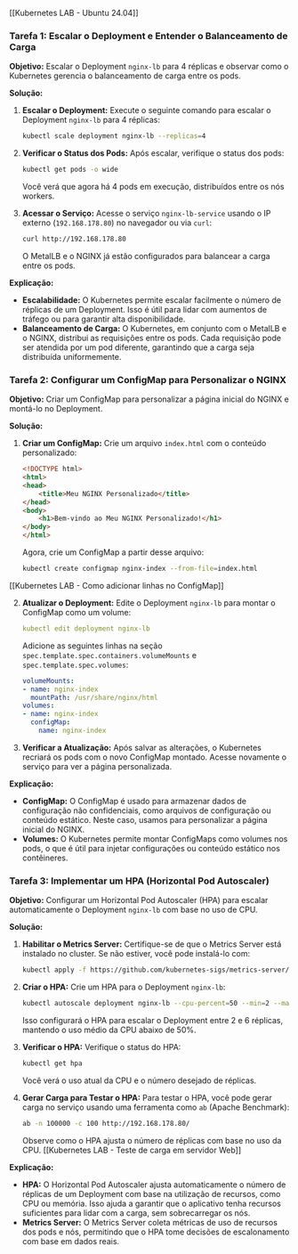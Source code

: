 [[Kubernetes LAB - Ubuntu 24.04]]
### Tarefa 1: Escalar o Deployment e Entender o Balanceamento de Carga

**Objetivo:** Escalar o Deployment `nginx-lb` para 4 réplicas e observar como o Kubernetes gerencia o balanceamento de carga entre os pods.

**Solução:**

1. **Escalar o Deployment:**
   Execute o seguinte comando para escalar o Deployment `nginx-lb` para 4 réplicas:
   ```bash
   kubectl scale deployment nginx-lb --replicas=4
   ```

2. **Verificar o Status dos Pods:**
   Após escalar, verifique o status dos pods:
   ```bash
   kubectl get pods -o wide
   ```
   Você verá que agora há 4 pods em execução, distribuídos entre os nós workers.

3. **Acessar o Serviço:**
   Acesse o serviço `nginx-lb-service` usando o IP externo (`192.168.178.80`) no navegador ou via `curl`:
   ```bash
   curl http://192.168.178.80
   ```
   O MetalLB e o NGINX já estão configurados para balancear a carga entre os pods.

**Explicação:**
- **Escalabilidade:** O Kubernetes permite escalar facilmente o número de réplicas de um Deployment. Isso é útil para lidar com aumentos de tráfego ou para garantir alta disponibilidade.
- **Balanceamento de Carga:** O Kubernetes, em conjunto com o MetalLB e o NGINX, distribui as requisições entre os pods. Cada requisição pode ser atendida por um pod diferente, garantindo que a carga seja distribuída uniformemente.

### Tarefa 2: Configurar um ConfigMap para Personalizar o NGINX

**Objetivo:** Criar um ConfigMap para personalizar a página inicial do NGINX e montá-lo no Deployment.

**Solução:**

1. **Criar um ConfigMap:**
   Crie um arquivo `index.html` com o conteúdo personalizado:
   ```html
   <!DOCTYPE html>
   <html>
   <head>
       <title>Meu NGINX Personalizado</title>
   </head>
   <body>
       <h1>Bem-vindo ao Meu NGINX Personalizado!</h1>
   </body>
   </html>
   ```
   Agora, crie um ConfigMap a partir desse arquivo:
   ```bash
   kubectl create configmap nginx-index --from-file=index.html
   ```

[[Kubernetes LAB - Como adicionar linhas no ConfigMap]]

2. **Atualizar o Deployment:**
   Edite o Deployment `nginx-lb` para montar o ConfigMap como um volume:
   ```yaml
   kubectl edit deployment nginx-lb
   ```
   Adicione as seguintes linhas na seção `spec.template.spec.containers.volumeMounts` e `spec.template.spec.volumes`:
   ```yaml
   volumeMounts:
   - name: nginx-index
     mountPath: /usr/share/nginx/html
   volumes:
   - name: nginx-index
     configMap:
       name: nginx-index
   ```

3. **Verificar a Atualização:**
   Após salvar as alterações, o Kubernetes recriará os pods com o novo ConfigMap montado. Acesse novamente o serviço para ver a página personalizada.

**Explicação:**
- **ConfigMap:** O ConfigMap é usado para armazenar dados de configuração não confidenciais, como arquivos de configuração ou conteúdo estático. Neste caso, usamos para personalizar a página inicial do NGINX.
- **Volumes:** O Kubernetes permite montar ConfigMaps como volumes nos pods, o que é útil para injetar configurações ou conteúdo estático nos contêineres.

### Tarefa 3: Implementar um HPA (Horizontal Pod Autoscaler)

**Objetivo:** Configurar um Horizontal Pod Autoscaler (HPA) para escalar automaticamente o Deployment `nginx-lb` com base no uso de CPU.

**Solução:**

1. **Habilitar o Metrics Server:**
   Certifique-se de que o Metrics Server está instalado no cluster. Se não estiver, você pode instalá-lo com:
   ```bash
   kubectl apply -f https://github.com/kubernetes-sigs/metrics-server/releases/latest/download/components.yaml
   ```

2. **Criar o HPA:**
   Crie um HPA para o Deployment `nginx-lb`:
   ```bash
   kubectl autoscale deployment nginx-lb --cpu-percent=50 --min=2 --max=6
   ```
   Isso configurará o HPA para escalar o Deployment entre 2 e 6 réplicas, mantendo o uso médio da CPU abaixo de 50%.

3. **Verificar o HPA:**
   Verifique o status do HPA:
   ```bash
   kubectl get hpa
   ```
   Você verá o uso atual da CPU e o número desejado de réplicas.

4. **Gerar Carga para Testar o HPA:**
   Para testar o HPA, você pode gerar carga no serviço usando uma ferramenta como `ab` (Apache Benchmark):
   ```bash
   ab -n 100000 -c 100 http://192.168.178.80/
   ```
   Observe como o HPA ajusta o número de réplicas com base no uso da CPU.
[[Kubernetes LAB - Teste de carga em servidor Web]]

**Explicação:**
- **HPA:** O Horizontal Pod Autoscaler ajusta automaticamente o número de réplicas de um Deployment com base na utilização de recursos, como CPU ou memória. Isso ajuda a garantir que o aplicativo tenha recursos suficientes para lidar com a carga, sem sobrecarregar os nós.
- **Metrics Server:** O Metrics Server coleta métricas de uso de recursos dos pods e nós, permitindo que o HPA tome decisões de escalonamento com base em dados reais.
